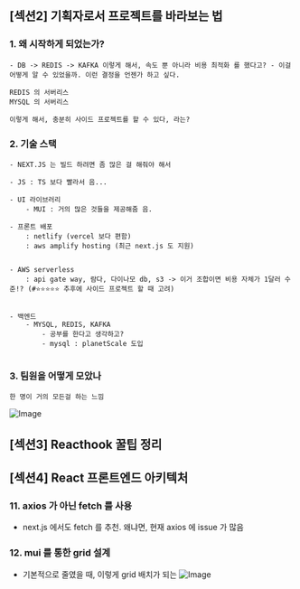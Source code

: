 

## [섹션2] 기획자로서 프로젝트를 바라보는 법 

### 1. 왜 시작하게 되었는가?
```
- DB -> REDIS -> KAFKA 이렇게 해서, 속도 뿐 아니라 비용 최적화 를 했다고? - 이걸 어떻게 알 수 있었을까. 이런 결정을 언젠가 하고 싶다. 

REDIS 의 서버리스
MYSQL 의 서버리스 

이렇게 해서, 충분히 사이드 프로젝트를 할 수 있다, 라는? 
```

### 2. 기술 스택 

```
- NEXT.JS 는 빌드 하려면 좀 많은 걸 해줘야 해서 

- JS : TS 보다 빨라서 음... 

- UI 라이브러리
    - MUI : 거의 많은 것들을 제공해줌 음.

- 프론트 배포
    : netlify (vercel 보다 편함)
    : aws amplify hosting (최근 next.js 도 지원) 


- AWS serverless
    : api gate way, 람다, 다이나모 db, s3 -> 이거 조합이면 비용 자체가 1달러 수준!? (#⭐⭐⭐⭐⭐ 추후에 사이드 프로젝트 할 때 고려)


- 백엔드
    - MYSQL, REDIS, KAFKA 
        - 공부를 한다고 생각하고? 
        - mysql : planetScale 도입


```



### 3. 팀원을 어떻게 모았나 

```
한 명이 거의 모든걸 하는 느낌
```

![Image](https://i.imgur.com/2d6PGw2.png)




## [섹션3] Reacthook 꿀팁 정리 

## [섹션4] React 프론트엔드 아키텍처

### 11. axios 가 아닌 fetch 를 사용

- next.js 에서도 fetch 를 추천. 
왜냐면, 현재 axios 에 issue 가 많음 


### 12. mui 를 통한 grid 설계 

- 기본적으로 줄였을 때, 이렇게 grid 배치가 되는 
![Image](https://i.imgur.com/gzkTV6Y.png)
